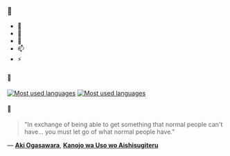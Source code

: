 ### 👋

- 🔭
- 🌱
- 💬
- 📫
- ⚡

#### 🧏

[![Most used languages](https://github-readme-stats-aynah.vercel.app/api/top-langs/?username=aynh&theme=solarized-dark&langs_count=6&layout=compact&hide_title=true)](https://github.com/anuraghazra/github-readme-stats#gh-dark-mode-only)
[![Most used languages](https://github-readme-stats-aynah.vercel.app/api/top-langs/?username=aynh&theme=solarized-light&langs_count=6&layout=compact&hide_title=true)](https://github.com/anuraghazra/github-readme-stats#gh-light-mode-only)

#### 💬

> "In exchange of being able to get something that normal people can't have... you must let go of what normal people have."

&mdash; [**Aki Ogasawara**](https://myanimelist.net/character.php?q=Aki%20Ogasawara&cat=character), [**Kanojo wa Uso wo Aishisugiteru**](https://myanimelist.net/search/all?q=Kanojo%20wa%20Uso%20wo%20Aishisugiteru&cat=all)
